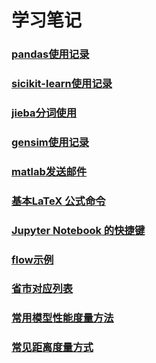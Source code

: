 # 学习笔记

### [pandas使用记录](https://github.com/fly2/notes/blob/master/pandas%E4%BD%BF%E7%94%A8%E8%AE%B0%E5%BD%95.md)
### [sicikit-learn使用记录](https://github.com/fly2/notes/blob/master/sicikit-learn%E4%BD%BF%E7%94%A8%E8%AE%B0%E5%BD%95.md#sicikit-learn使用记录)
### [jieba分词使用](https://github.com/fly2/notes/blob/master/jieba%E5%88%86%E8%AF%8D%E4%BD%BF%E7%94%A8.md)
### [gensim使用记录](https://github.com/fly2/notes/blob/master/gensim%E4%BD%BF%E7%94%A8%E8%AE%B0%E5%BD%95.md)
### [matlab发送邮件](https://github.com/fly2/notes/blob/master/matlab%E5%8F%91%E9%80%81%E9%82%AE%E4%BB%B6.md)
### [基本LaTeX 公式命令](https://github.com/fly2/notes/blob/master/%E5%9F%BA%E6%9C%ACLaTeX%20%E5%85%AC%E5%BC%8F%E5%91%BD%E4%BB%A4.md)
### [Jupyter Notebook 的快捷键](https://github.com/fly2/notes/blob/master/Jupyter%20Notebook%20%E7%9A%84%E5%BF%AB%E6%8D%B7%E9%94%AE.md)
### [flow示例](https://github.com/fly2/notes/blob/master/flow%E7%A4%BA%E4%BE%8B.md)

### [省市对应列表](https://github.com/fly2/notes)
### [常用模型性能度量方法](https://github.com/fly2/notes/blob/master/%E5%B8%B8%E7%94%A8%E6%A8%A1%E5%9E%8B%E6%80%A7%E8%83%BD%E5%BA%A6%E9%87%8F%E6%96%B9%E6%B3%95.md)
### [常见距离度量方式](https://github.com/fly2/notes/blob/master/%E5%B8%B8%E8%A7%81%E8%B7%9D%E7%A6%BB%E5%BA%A6%E9%87%8F%E6%96%B9%E5%BC%8F.md)
